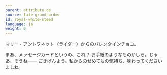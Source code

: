```yaml
---
parent: attribute.ce
source: fate-grand-order
id: royal-white-steed
language: ja
weight: 0
---
```


マリー・アントワネット（ライダー）からのバレンタインチョコ。

まあ、メッセージカードというの、これ？
お手紙のようなものかしら。じゃあ、そうね───
ごきげんよう。私からのせめてもの気持ち、味わってくださいましね。
